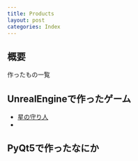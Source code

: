 ```yaml
---
title: Products
layout: post
categories: Index
---
```


<link rel="stylesheet" type="text/css" href="https://pto8913.github.io/pto8913/Hoshimori/css/Hoshimori.css">
<div class="bg_Home"></div>

## 概要
作ったもの一覧

## UnrealEngineで作ったゲーム
* [星の守り人]({site.HoshimoriURL}/Hoshimori-Home.md)
* 

## PyQt5で作ったなにか

